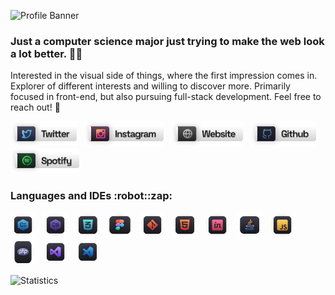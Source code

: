 ![Profile Banner](https://media.discordapp.net/attachments/886427688808624129/886428203411984394/banner.gif)

### **Just a computer science major just trying to make the web look a lot better. :robot::wave:**
Interested in the visual side of things, where the first impression comes in. Explorer of different interests and willing to discover more. Primarily focused in front-end, but also pursuing full-stack development. Feel free to reach out! :loudspeaker:

<p align="left">
<a href="https://twitter.com/nvstco/" target="_blank"><img height="40" src="./materials/pf_svg/pf_twitter.svg"></a>&nbsp;&nbsp;
<a href="https://www.instagram.com/nvstco/" target="_blank"><img height="40" src="./materials/pf_svg/pf_instagram.svg"></a>&nbsp;&nbsp;
<a href="https://nvstco.tumblr.com/" target="_blank"><img height="40" src="./materials/pf_svg/pf_website.svg"></a>&nbsp;&nbsp;
<a href="https://github.com/nvstco/" target="_blank"><img height="40" src="./materials/pf_svg/pf_github.svg"></a>&nbsp;&nbsp;
<a href="https://open.spotify.com/user/zalphspreo?si=f088ff9976bd45bd"  target="_blank"><img height="40" src="./materials/pf_svg/pf_spotify.svg"></a>&nbsp;&nbsp;
</p>
<h3 align="left"> Languages and IDEs :robot::zap: </h3>
<code><img src="./materials/lang_svg/cplus_icon.svg" width="40" height="40"/></code>                ឵               ឵   
<code><img src="./materials/lang_svg/csharp_icon.svg" width="40" height="40"/></code>                ឵               ឵   
<code><img src="./materials/lang_svg/css_icon.svg" width="40" height="40"/></code>                ឵               ឵   
<code><img src="./materials/lang_svg/figma_icon.svg" width="40" height="40"/></code>                ឵               ឵   
<code><img src="./materials/lang_svg/git_icon.svg" width="40" height="40"/></code>                ឵               ឵   
<code><img src="./materials/lang_svg/html_icon.svg" width="40" height="40"/></code>                ឵               ឵   
<code><img src="./materials/lang_svg/invision_icon.svg" width="40" height="40"/></code>                ឵               ឵   
<code><img src="./materials/lang_svg/java_icon.svg" width="40" height="40"/></code>                ឵               ឵   
<code><img src="./materials/lang_svg/javascript_icon.svg" width="40" height="40"/></code>                ឵               ឵   
<code><img src="./materials/lang_svg/php_icon.svg" width="40" height="40"/></code>                ឵               ឵   
<code><img src="./materials/lang_svg/vs_icon.svg" width="40" height="40"/></code>                ឵               ឵   
<code><img src="./materials/lang_svg/vscode_icon.svg" width="40" height="40"/></code> 

<p> </p>

![Statistics](https://github-readme-stats.vercel.app/api/top-langs/?username=anuraghazra&layout=compact&theme=github_dark&bg_color=90,0D1117,161b22&hide_border=true&langs_count=4&card_width=1000&custom_title=Languages)
